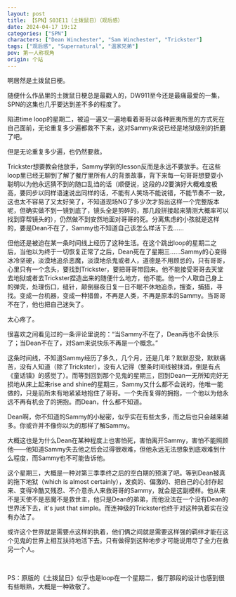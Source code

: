 ```yaml
---
layout: post
title: 【SPN】S03E11（土拨鼠日）（观后感）
date: 2024-04-17 19:12
categories: ["SPN"]
characters: ["Dean Winchester", "Sam Winchester", "Trickster"]
tags: ["观后感", "Supernatural", "温家兄弟"]
pov: 第一人称视角
origin: 个站
---
```


啊居然是土拨鼠日梗。

随便什么作品里的土拨鼠日梗总是最戳人的，DW911至今还是最痛最爱的一集，SPN的这集也几乎要达到差不多的程度了。

陷进time loop的星期二，被迫一遍又一遍地看着哥哥以各种匪夷所思的方式死在自己面前，无论重复多少遍都救不下来，这对Sammy来说已经是地狱级别的折磨了吧。

但是无论重复多少遍，也仍然要救。

Trickster想要教会他放手，Sammy学到的lesson反而是永远不要放手。在这些loop里已经无聊到了解了餐厅里所有人的背景故事，背下来每一句哥哥想要耍小聪明以为他永远猜不到的随口乱诌的话（顺便说，这段的J2要演好大概难度极高，要同步以同样语速说出同样的话，不能有人笑场不能说错，不能节奏不一致，这也太不容易了又太好笑了，不知道现场NG了多少次才剪出这样一个完整版本呢，但确实做不到一镜到底了，镜头全是剪碎的，那几段拼接起来猜测大概率可以找到穿帮镜头的），仍然做不到安然地面对哥哥的死。分离焦虑的小孩就是这样的，要是Dean不在了，Sammy也不知道自己该怎么样活下去……

但他还是被迫在某一条时间线上经历了这种生活。在这个跳出loop的星期二之后，当他以为终于一切恢复正常了之后，Dean死在了星期三……Sammy的心变得冰冷坚硬，淡漠地追杀恶魔，淡漠地杀鬼或者人，道德是不用顾忌的，只有哥哥，心里只有一个念头，要找到Trickster，要把哥哥带回来。他不能接受哥哥去天堂去地狱或者去Trickster捏造出来的随便什么地方，他不能。他一个人取自己身上的弹壳，处理伤口，缝针，颠倒昼夜日复一日不眠不休地追杀，搜查，捕猎，寻找。变成一台机器，变成一种猎兽，不再是人类，不再是原本的Sammy。当哥哥不在了，他也把自己迷失了。

太心疼了。

很喜欢之间看见过的一条评论里说的：“当Sammy不在了，Dean再也不会快乐了；当Dean不在了，对Sam来说快乐不再是一个概念。”

这条时间线，不知道Sammy经历了多久，几个月，还是几年？默默忍受，默默痛苦，没有人知道（除了Trickster），没有人记得（整条时间线被抹消，倒是有点《童话镇》的感觉了）。而等到回到那个见鬼的星期三，回到Dean一无所知完好无损地从床上起来rise and shine的星期三，Sammy又什么都不会说的，他唯一能做的，只是前所未有地紧紧地抱住了哥哥。一个失而复得的拥抱，一个他以为他永远不再有机会了的拥抱。而Dean，什么都不知道。

Dean啊，你不知道的Sammy的小秘密，似乎实在有些太多，而之后也只会越来越多。你或许并不像你以为的那样了解Sammy。

大概这也是为什么Dean在某种程度上也害怕死，害怕离开Sammy，害怕不能照顾他——他知道Sammy失去他之后会过得很艰难，但他永远无法想象到底艰难到什么程度，而Sammy也不可能告诉他。

这个星期三，大概是一种对第三季季终之后的空白期的预演了吧。等到Dean被真的拖下地狱（which is almost certainly），发疯的、偏激的、把自己的心封存起来、变得冷酷又残忍、不介意杀人来救哥哥的Sammy，就会是这副模样。他从来不是天使不是恶魔不是救世主，他只是Dean的弟弟，而他没法在一个没有Dean的世界活下去，it's just that simple。而连神级的Trickster也终于对这种执着实在没有办法了。

或许这个世界就是需要点这样的执着，他们俩之间就是需要这样强的羁绊才能在这个见鬼的世界上相互扶持地活下去。只有做得到这种地步才可能说用尽了全力在救另一个人。

<br>

PS：原版的《土拨鼠日》似乎也是loop在一个星期二，餐厅那段的设计也感到很有些眼熟，大概是一种致敬了。
